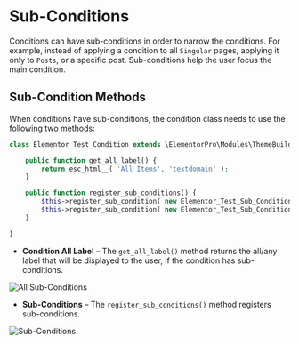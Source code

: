 # Sub-Conditions

<Badge type="tip" vertical="top" text="Elementor Pro" /> <Badge type="warning" vertical="top" text="Advanced" />

Conditions can have sub-conditions in order to narrow the conditions. For example, instead of applying a condition to all `Singular` pages, applying it only to `Posts`, or a specific post. Sub-conditions help the user focus the main condition.

## Sub-Condition Methods

When conditions have sub-conditions, the condition class needs to use the following two methods:

```php
class Elementor_Test_Condition extends \ElementorPro\Modules\ThemeBuilder\Conditions\Condition_Base {

	public function get_all_label() {
		return esc_html__( 'All Items', 'textdomain' );
	}

	public function register_sub_conditions() {
		$this->register_sub_condition( new Elementor_Test_Sub_Condition_1(); );
		$this->register_sub_condition( new Elementor_Test_Sub_Condition_2(); );
	}

}
```

* **Condition All Label** – The `get_all_label()` method returns the all/any label that will be displayed to the user, if the condition has sub-conditions.

<img :src="$withBase('/assets/img/elementor-theme-all-sub-conditions.png')" alt="All Sub-Conditions">

* **Sub-Conditions** – The `register_sub_conditions()` method registers sub-conditions.

<img :src="$withBase('/assets/img/elementor-theme-sub-condition.png')" alt="Sub-Conditions">
